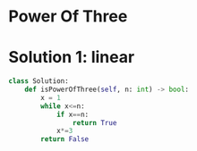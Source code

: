 # Power Of Three
# Solution 1: linear
```python
class Solution:
    def isPowerOfThree(self, n: int) -> bool:
        x = 1
        while x<=n:
            if x==n:
                return True
            x*=3
        return False
```
